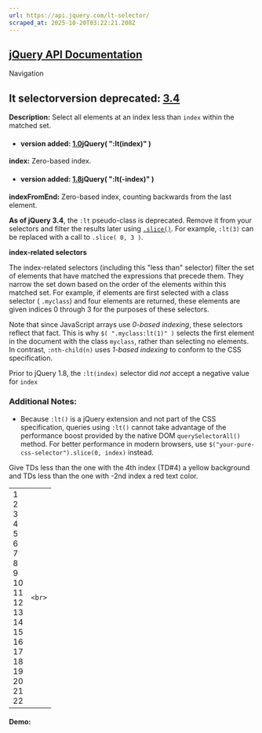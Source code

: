 ```yaml
---
url: https://api.jquery.com/lt-selector/
scraped_at: 2025-10-20T03:22:21.208Z
---
```


## [jQuery API Documentation](https://jquery.com/ "jQuery API Documentation")

Navigation

## lt selectorversion deprecated: [3.4](https://api.jquery.com/category/version/3.4/)

**Description:** Select all elements at an index less than `index` within the matched set.

- #### version added: [1.0](https://api.jquery.com/category/version/1.0/)jQuery( ":lt(index)" )


**index:** Zero-based index.

- #### version added: [1.8](https://api.jquery.com/category/version/1.8/)jQuery( ":lt(-index)" )


**indexFromEnd:** Zero-based index, counting backwards from the last element.


**As of jQuery 3.4**, the `:lt` pseudo-class is deprecated. Remove it from your selectors and filter the results later using [`.slice()`](https://api.jquery.com/slice/). For example, `:lt(3)` can be replaced with a call to `.slice( 0, 3 )`.

**index-related selectors**

The index-related selectors (including this "less than" selector) filter the set of elements that have matched the expressions that precede them. They narrow the set down based on the order of the elements within this matched set. For example, if elements are first selected with a class selector ( `.myclass`) and four elements are returned, these elements are given indices 0 through 3 for the purposes of these selectors.

Note that since JavaScript arrays use _0-based indexing_, these selectors reflect that fact. This is why `$( ".myclass:lt(1)" )` selects the first element in the document with the class `myclass`, rather than selecting no elements. In contrast, `:nth-child(n)` uses _1-based indexing_ to conform to the CSS specification.

Prior to jQuery 1.8, the `:lt(index)` selector did _not_ accept a negative value for `index`

### Additional Notes:

- Because `:lt()` is a jQuery extension and not part of the CSS specification, queries using `:lt()` cannot take advantage of the performance boost provided by the native DOM `querySelectorAll()` method. For better performance in modern browsers, use `$("your-pure-css-selector").slice(0, index)` instead.


Give TDs less than the one with the 4th index (TD#4) a yellow background and TDs less than the one with -2nd index a red text color.

|     |     |
| --- | --- |
| 1<br>2<br>3<br>4<br>5<br>6<br>7<br>8<br>9<br>10<br>11<br>12<br>13<br>14<br>15<br>16<br>17<br>18<br>19<br>20<br>21<br>22 | ```<br>``` |

#### Demo: